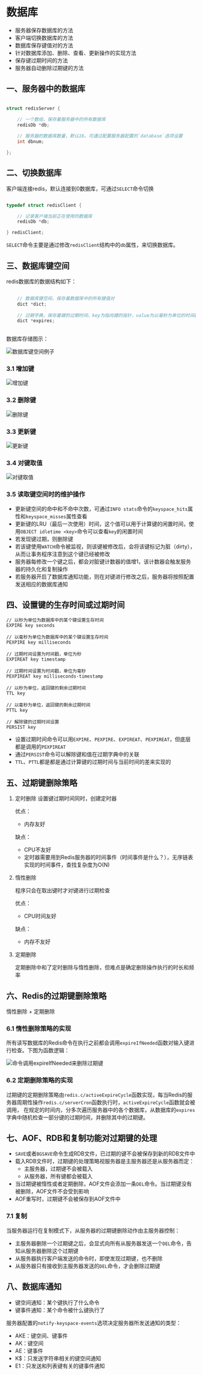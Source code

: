 # 数据库

- 服务器保存数据库的方法
- 客户端切换数据库的方法
- 数据库保存键值对的方法
- 针对数据库添加、删除、查看、更新操作的实现方法
- 保存键过期时间的方法
- 服务器自动删除过期键的方法

## 一、服务器中的数据库

```C

struct redisServer {

    // 一个数组，保存着服务器中的所有数据库
    redisDb *db;
    
    // 服务器的数据库数量，默认16，可通过配置服务器配置的`database`选项设置
    int dbnum;

};

```

## 二、切换数据库

客户端连接redis，默认连接到0数据库，可通过`SELECT`命令切换

```C

typedef struct redisClient {

    // 记录客户端当前正在使用的数据库
    redisDb *db;

} redisClient;

```

`SELECT`命令主要是通过修改`redisClient`结构中的`db`属性，来切换数据库。

## 三、数据库键空间

redis数据库的数据结构如下：

```C
    
    // 数据库键空间，保存着数据库中的所有键值对
    dict *dict;
    
    // 过期字典，保存着键的过期时间，key为指向键的指针，value为以毫秒为单位的时间戳
    dict *expires;
    
```

数据库存储图示：

![数据库键空间例子](./9.6.png)

### 3.1 增加键

![增加键](./9.2.png)

### 3.2 删除键

![删除键](./9.3.png)

### 3.3 更新键

![更新键](./9.4.png)

### 3.4 对键取值

![对键取值](./9.5.png)

### 3.5 读取键空间时的维护操作

- 更新键空间的命中和不命中次数，可通过`INFO stats`命令的`keyspace_hits`属性和`keyspace_misses`属性查看
- 更新键的LRU（最后一次使用）时间，这个值可以用于计算键的闲置时间，使用`OBJECT idletime <key>`命令可以查看`key`的闲置时间
- 若发现键过期，则删除键
- 若该键使用`WATCH`命令被监视，则该键被修改后，会将该键标记为脏（dirty），从而让事务程序注意到这个键已经被修改
- 服务器每修改一个键之后，都会对脏键计数器的值增1，该计数器会触发服务器的持久化和复制操作
- 若服务器开启了数据库通知功能，则在对键进行修改之后，服务器将按照配置发送相应的数据库通知

## 四、设置键的生存时间或过期时间

```
// 以秒为单位为数据库中的某个键设置生存时间
EXPIRE key seconds

// 以毫秒为单位为数据库中的某个键设置生存时间
PEXPIRE key milliseconds

// 过期时间设置为时间戳，单位为秒
EXPIREAT key timestamp

// 过期时间设置为时间戳，单位为毫秒
PEXPIREAT key milliseconds-timestamp

// 以秒为单位，返回键的剩余过期时间
TTL key

// 以毫秒为单位，返回键的剩余过期时间
PTTL key

// 解除键的过期时间设置
PERSIST key

```

- 设置过期时间命令可以用`EXPIRE`、`PEXPIRE`、`EXPIREAT`、`PEXPIREAT`，但底层都是调用的`PEXPIREAT`
- 通过`PERSIST`命令可以解除键和值在过期字典中的关联
- `TTL`、`PTTL`都是都是通过计算键的过期时间与当前时间的差来实现的

## 五、过期键删除策略

1. 定时删除
    设置键过期时间同时，创建定时器
    
    优点：
    - 内存友好
    
    缺点：
    - CPU不友好
    - 定时器需要用到Redis服务器的时间事件（时间事件是什么？），无序链表实现的时间事件，查找复杂度为O(N)
    
2. 惰性删除

    程序只会在取出键时才对键进行过期检查
    
    优点：
    - CPU时间友好
    
    缺点：
    - 内存不友好
        
3. 定期删除

    定期删除中和了定时删除与惰性删除，但难点是确定删除操作执行的时长和频率
    
## 六、Redis的过期键删除策略

惰性删除 + 定期删除

### 6.1 惰性删除策略的实现

所有读写数据库的Redis命令在执行之前都会调用`expireIfNeeded`函数对输入键进行检查。下图为函数逻辑：

![命令调用expireIfNeeded来删除过期键](./9.7.jpg)

### 6.2 定期删除策略的实现

过期键的定期删除策略由`redis.c/activeExpireCycle`函数实现，每当Redis的服务器周期性操作`redis.c/serverCron`函数执行时，`activeExpireCycle`函数就会被调用，
在规定的时间内，分多次遍历服务器中的各个数据库，从数据库的`expires`字典中随机检查一部分键的过期时间，并删除其中的过期键。

## 七、AOF、RDB和复制功能对过期键的处理

- `SAVE`或者`BGSAVE`命令生成RDB文件，已过期的键不会被保存到新的RDB文件中
- 载入RDB文件时，过期键的处理策略视服务器是主服务器还是从服务器而定：
    - 主服务器，过期键不会被载入
    - 从服务器，所有键都会被载入
- 当过期键被惰性或者定期删除，AOF文件会添加一条`DEL`命令。当过期键没有被删除，AOF文件不会受到影响
- AOF重写时，过期键不会被保存到AOF文件中

### 7.1 复制

当服务器运行在复制模式下，从服务器的过期键删除动作由主服务器控制：
- 主服务器删除一个过期键之后，会显式向所有从服务器发送一个`DEL`命令，告知从服务器删除这个过期键
- 从服务器执行客户端发送的命令时，即使发现过期键，也不删除
- 从服务器只有接收到主服务器发送的`DEL`命令，才会删除过期键

## 八、数据库通知

- 键空间通知：某个键执行了什么命令
- 键事件通知：某个命令被什么键执行了

服务器配置的`notify-keyspace-events`选项决定服务器所发送通知的类型：
- AKE：键空间、键事件
- AK：键空间
- AE：键事件
- K$：只发送字符串相关的键空间通知
- E1：只发送和列表键有关的键事件通知

